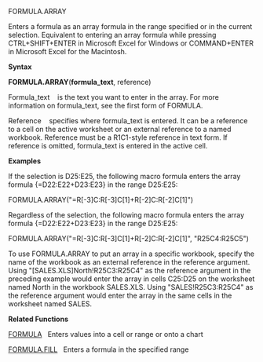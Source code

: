 FORMULA.ARRAY

Enters a formula as an array formula in the range specified or in the
current selection. Equivalent to entering an array formula while
pressing CTRL+SHIFT+ENTER in Microsoft Excel for Windows or
COMMAND+ENTER in Microsoft Excel for the Macintosh.

**Syntax**

**FORMULA.ARRAY**(**formula\_text**, reference)

Formula\_text    is the text you want to enter in the array. For more
information on formula\_text, see the first form of FORMULA.

Reference    specifies where formula\_text is entered. It can be a
reference to a cell on the active worksheet or an external reference to
a named workbook. Reference must be a R1C1-style reference in text form.
If reference is omitted, formula\_text is entered in the active cell.

**Examples**

If the selection is D25:E25, the following macro formula enters the
array formula {=D22:E22+D23:E23} in the range D25:E25:

FORMULA.ARRAY("=R\[-3\]C:R\[-3\]C\[1\]+R\[-2\]C:R\[-2\]C\[1\]")

Regardless of the selection, the following macro formula enters the
array formula {=D22:E22+D23:E23} in the range D25:E25:

FORMULA.ARRAY("=R\[-3\]C:R\[-3\]C\[1\]+R\[-2\]C:R\[-2\]C\[1\]",
"R25C4:R25C5")

To use FORMULA.ARRAY to put an array in a specific workbook, specify the
name of the workbook as an external reference in the reference argument.
Using "\[SALES.XLS\]North\!R25C3:R25C4" as the reference argument in the
preceding example would enter the array in cells C25:D25 on the
worksheet named North in the workbook SALES.XLS. Using
"SALES\!R25C3:R25C4" as the reference argument would enter the array in
the same cells in the worksheet named SALES.

**Related Functions**

[FORMULA](FORMULA.md)   Enters values into a cell or range or onto a chart

[FORMULA.FILL](FORMULA.FILL.md)   Enters a formula in the specified range


